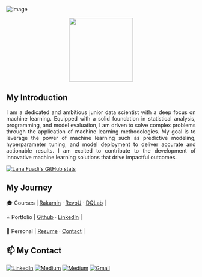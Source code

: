 ![image](https://github.com/lanafuadi/lanafuadi/assets/128001293/bb537780-4d95-4d9f-ad4c-5cf4597f8771) <p img align="center">
  <img src="https://github.com/TheDudeThatCode/TheDudeThatCode/blob/master/Assets/Developer.gif" width="170px"> 

## My Introduction
  
<p align="justify">
  I am a dedicated and ambitious junior data scientist with a deep focus on machine learning. Equipped with a solid foundation in statistical analysis, programming, and model evaluation, I am driven to solve complex problems through the application of machine learning methodologies. My goal is to leverage the power of machine learning such as predictive modeling, hyperparameter tuning, and model deployment to deliver accurate and actionable results. I am excited to contribute to the development of innovative machine learning solutions that drive impactful outcomes.
</p>


[![Lana Fuadi's GitHub stats](https://github-readme-stats.vercel.app/api?username=lanafuadi&count_private=true&hide_rank=true&border_color=006db0)](https://github.com/anuraghazra/github-readme-stats)

 
 
 ## My Journey


🎓 Courses                | [Rakamin](https://www.rakamin.com/career-bootcamp/data-science) · [RevoU](https://revou.co/mini-course-data-analytics) · [DQLab](https://dqlab.id/) |

⭐ Portfolio              | [Github](https://github.com/lanafuadi?tab=repositories) · [LinkedIn](https://www.linkedin.com/in/lanafuadi/details/projects/) |

📝 Personal               | [Resume](https://drive.google.com/drive/folders/1Q0okfH2PGaiOadct0kL9J58CmVVI8_zG) · [Contact](mailto:lanafuadi@gmail.com) | 





## 📫 My Contact

<p>
  <a href="https://www.linkedin.com/in/lanafuadi/" target="_blank"><img alt="LinkedIn" src="https://img.shields.io/badge/linkedin-%230077B5.svg?&style=for-the-badge&logo=linkedin&logoColor=white" /></a>
   <a href="https://www.kaggle.com/lanafuadi" target="_blank"><img alt="Medium" src="https://img.shields.io/badge/Kaggle-2C8EBB?&style=for-the-badge&logo=kaggle&logoColor=white" /></a>
   <a href="https://medium.com/@lanafuadi" target="_blank"><img alt="Medium" src="https://img.shields.io/badge/medium-%2312100E.svg?&style=for-the-badge&logo=medium&logoColor=white" /></a>
   <a href="mailto:lanafuadi@gmail.com" target="_blank"><img alt="Gmail" src="https://img.shields.io/badge/gmail-D14836?&style=for-the-badge&logo=gmail&logoColor=white"/></a>
</p>


